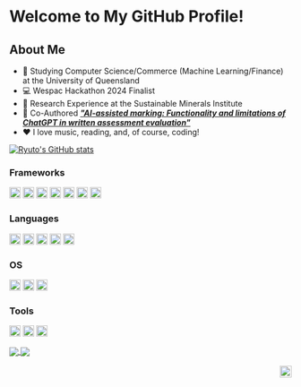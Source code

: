 # Welcome to My GitHub Profile!

## About Me

- 🏫 Studying Computer Science/Commerce (Machine Learning/Finance) at the University of Queensland
- 💻 Wespac Hackathon 2024 Finalist
- 🧪 Research Experience at the Sustainable Minerals Institute
- 📜 Co-Authored [___"AI-assisted marking: Functionality and limitations of ChatGPT in written assessment evaluation"___](https://doi.org/10.14742/ajet.9463)
- ❤️ I love music, reading, and, of course, coding!

[![Ryuto's GitHub stats](https://github-readme-stats.vercel.app/api?username=selinuntius40)](https://github.com/anuraghazra/github-readme-stats)

<!--<img align="center" src="https://github-readme-stats.vercel.app/api/top-langs/?username=selinuntius40&layout=compact&theme=buefy&hide_border=true" /></a> -->

### Frameworks

<img height="20" alt="Flask" src="https://img.shields.io/badge/-Flask-000000?logo=Flask&style=flat"></img>
<img height="20" alt="Jupyter Notebook" src="https://img.shields.io/badge/-Jupyter Notebook-whitesmoke?logo=Jupyter&style=flat"></img>
<img height="20" alt="NumPy" src="https://img.shields.io/badge/-NumPy-013243?logo=NumPy&style=flat"></img>
<img height="20" alt="pandas" src="https://img.shields.io/badge/-pandas-150458?logo=pandas&style=flat"></img>
<img height="20" alt="PyTorch" src="https://img.shields.io/badge/-PyTorch-white?logo=PyTorch&style=flat"></img>
<img height="20" alt="scikit-learn" src="https://img.shields.io/badge/-scikit&#x2010learn-blue?logo=scikit-learn&style=flat"></img>
<img height="20" alt="SQLAlchemy" src="https://img.shields.io/badge/-SQLAlchemy-D71F00?logo=SQLAlchemy&style=flat"></img>

### Languages

<img height="20" alt="C#" src="https://img.shields.io/badge/-C%23-512BD4?logo=.NET&style=flat"></img>
<img height="20" alt="HTML" src="https://img.shields.io/badge/-HTML-white?logo=html5&style=flat"></img>
<img height="20" alt="Java" src="https://img.shields.io/badge/-Java-F80000?logo=OpenJDK&style=flat"></img>
<img height="20" alt="Python" src="https://img.shields.io/badge/-Python-yellow?logo=python&style=flat"></img>
<img height="20" alt="R" src="https://img.shields.io/badge/-R-276DC3?logo=R&style=flat"></img>

### OS

<img height="20" alt="macOS" src="https://img.shields.io/badge/-macOS-000000?logo=Apple&style=flat"></img>
<img height="20" alt="Ubuntu" src="https://img.shields.io/badge/-Ubuntu-white?logo=Ubuntu&style=flat"></img>
<img height="20" alt="Windows" src="https://img.shields.io/badge/-Windows-informational?logo=Windows"></img>


### Tools

<img height="20" alt="Git" src="https://img.shields.io/badge/-Git-white?logo=Git&style=flat"></img>
<img height="20" alt="LaTeX" src="https://img.shields.io/badge/-LaTeX-008080?logo=LaTeX&style=flat"></img>
<img height="20" alt="Markdown" src="https://img.shields.io/badge/-Markdown-000000?logo=Markdown&style=flat"></img>














<a href="https://github.com/selinuntius40/PatternAnalysis-2024">
  <img align="center" src="https://github-readme-stats.vercel.app/api/pin/?username=selinuntius40&repo=PatternAnalysis-2024&theme=buefy" />
</a>
<a href="https://github.com/WilliamMercado/DECO3801_The_R6">
  <img align="center" src="https://github-readme-stats.vercel.app/api/pin/?username=WilliamMercado&repo=DECO3801_The_R6&theme=buefy" />
</a>

<br />
<br />

<a href="https://github.com/selinuntius40">
  <img align="right" alt="Ryuto's GitHub Page" width="21px" src="images/github-mark.svg" />
</a>